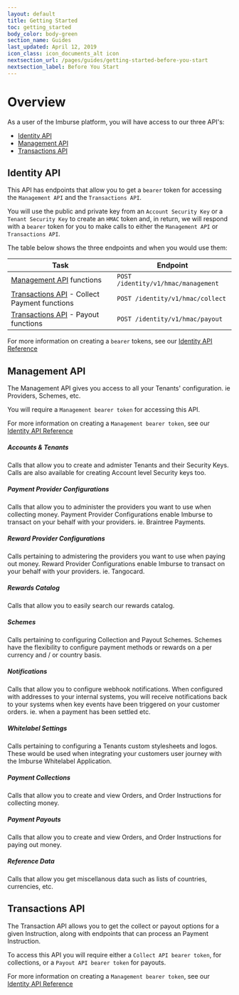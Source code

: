 ```yaml
---
layout: default
title: Getting Started
toc: getting_started
body_color: body-green
section_name: Guides
last_updated: April 12, 2019
icon_class: icon_documents_alt icon
nextsection_url: /pages/guides/getting-started-before-you-start
nextsection_label: Before You Start
---
```

# Overview
As a user of the Imburse platform, you will have access to our three API's:

- [Identity API](#identity-api)
- [Management API](#management-api)
- [Transactions API](#transactions-api)

## Identity API
This API has endpoints that allow you to get a `bearer` token for accessing the `Management API` and the `Transactions API`. 

You will use the public and private key from an `Account Security Key` or a `Tenant Security Key` to create an `HMAC` token and, in return, 
we will respond with a `bearer` token for you to make calls to either the `Management API` or `Transactions API`.

The table below shows the three endpoints and when you would use them:

Task | Endpoint
-|-
[Management API](#management-api) functions | `POST /identity/v1/hmac/management`
[Transactions API](#transactions-api) - Collect Payment functions | `POST /identity/v1/hmac/collect`
[Transactions API](#transactions-api) - Payout functions | `POST /identity/v1/hmac/payout`

For more information on creating a `bearer` tokens, see our [Identity API Reference](https://api-docs.imbursepayments.com/#f6bf99b9-ca03-47b5-a667-8e1a5a625b0e)



## Management API
The Management API gives you access to all your Tenants' configuration. ie Providers, Schemes, etc.

You will require a `Management bearer token` for accessing this API. 

For more information on creating a `Management bearer token`, see our [Identity API Reference](https://api-docs.imbursepayments.com/#f6bf99b9-ca03-47b5-a667-8e1a5a625b0e)


##### Accounts &amp; Tenants
Calls that allow you to create and admister Tenants and their Security Keys. Calls are also available for creating Account level Security keys too.

##### Payment Provider Configurations
Calls that allow you to administer the providers you want to use when collecting money. Payment Provider Configurations enable Imburse to transact on your behalf with your providers. ie. Braintree Payments.

##### Reward Provider Configurations
Calls pertaining to admistering the providers you want to use when paying out money. Reward Provider Configurations enable Imburse to transact on your behalf with your providers. ie. Tangocard.

##### Rewards Catalog
Calls that allow you to easily search our rewards catalog.

##### Schemes
Calls pertaining to configuring Collection and Payout Schemes. Schemes have the flexibility to configure payment methods or rewards on a per currency and / or country basis.

##### Notifications
Calls that allow you to configure webhook notifications. When configured with addresses to your internal systems, you will receive notifications back to your systems when key events have been triggered on your customer orders. ie. when a payment has been settled etc.

##### Whitelabel Settings
Calls pertaining to configuring a Tenants custom stylesheets and logos. These would be used when integrating your customers user journey with the Imburse Whitelabel Application.

##### Payment Collections
Calls that allow you to create and view Orders, and Order Instructions for collecting money.

##### Payment Payouts
Calls that allow you to create and view Orders, and Order Instructions for paying out money.

##### Reference Data
Calls that allow you get miscellanous data such as lists of countries, currencies, etc.



## Transactions API
The Transaction API allows you to get the collect or payout options for a given Instruction, along with endpoints that can process an Payment Instruction.

To access this API you will require either a `Collect API bearer token`, for collections, or a `Payout API bearer token` for payouts.

For more information on creating a `Management bearer token`, see our [Identity API Reference](https://api-docs.imbursepayments.com/#f6bf99b9-ca03-47b5-a667-8e1a5a625b0e)

